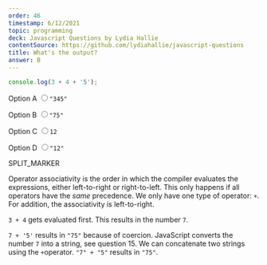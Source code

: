```yaml
---
order: 46
timestamp: 6/12/2021
topic: programming
deck: Javascript Questions by Lydia Hallie
contentSource: https://github.com/lydiahallie/javascript-questions
title: What's the output?
answer: B
---
```


  

```javascript
console.log(3 + 4 + '5');
```


<label for="option-A">Option A</label>
<input type="radio" name="answer-option" id="option-A" value="A">`"345"`</input>
    

<label for="option-B">Option B</label>
<input type="radio" name="answer-option" id="option-B" value="B">`"75"`</input>
    

<label for="option-C">Option C</label>
<input type="radio" name="answer-option" id="option-C" value="C">`12`</input>
    

<label for="option-D">Option D</label>
<input type="radio" name="answer-option" id="option-D" value="D">`"12"`</input>
    




SPLIT_MARKER

Operator associativity is the order in which the compiler evaluates the expressions, either left-to-right or right-to-left. This only happens if all operators have the _same_ precedence. We only have one type of operator: `+`. For addition, the associativity is left-to-right.

`3 + 4` gets evaluated first. This results in the number `7`.

`7 + '5'` results in `"75"` because of coercion. JavaScript converts the number `7` into a string, see question 15. We can concatenate two strings using the `+`operator. `"7" + "5"` results in `"75"`.



